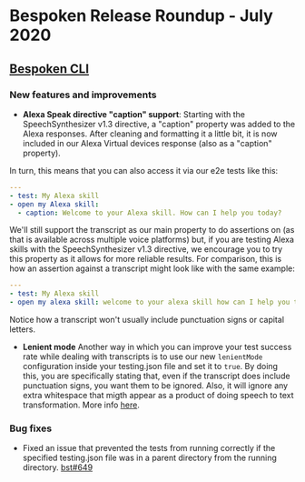 # Bespoken Release Roundup - July 2020

## [Bespoken CLI](https://www.npmjs.com/package/bespoken-tools)

### New features and improvements
- **Alexa Speak directive "caption" support**: Starting with the SpeechSynthesizer v1.3 directive, a "caption" property was added to the Alexa responses. After cleaning and formatting it a little bit, it is now included in our Alexa Virtual devices response (also as a "caption" property).

In turn, this means that you can also access it via our e2e tests like this:

```yaml
--- 
- test: My Alexa skill
- open my Alexa skill:
  - caption: Welcome to your Alexa skill. How can I help you today?
```

We'll still support the transcript as our main property to do assertions on (as that is available across multiple voice platforms) but, if you are testing Alexa skills with the SpeechSynthesizer v1.3 directive, we encourage you to try this property as it allows for more reliable results. For comparison, this is how an assertion against a transcript might look like with the same example:

```yaml
--- 
- test: My Alexa skill
- open my alexa skill: welcome to your alexa skill how can I help you today
```

Notice how a transcript won't usually include punctuation signs or capital letters.

- **Lenient mode**
Another way in which you can improve your test success rate while dealing with transcripts is to use our new `lenientMode` configuration inside your testing.json file and set it to `true`. By doing this, you are specifically stating that, even if the transcript does include punctuation signs, you want them to be ignored. Also, it will ignore any extra whitespace that migth appear as a product of doing speech to text transformation. More info [here](https://read.bespoken.io/end-to-end/guide/#configuration).

### Bug fixes
- Fixed an issue that prevented the tests from running correctly if the specified testing.json file was in a parent directory from the running directory. [bst#649](https://github.com/bespoken/bst/issues/649)